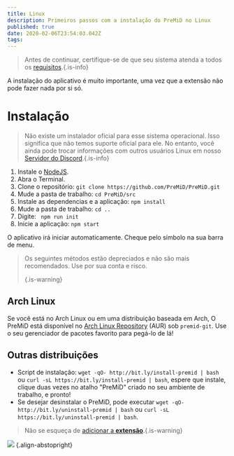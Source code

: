 ```yaml
---
title: Linux
description: Primeiros passos com a instalação do PreMiD no Linux
published: true
date: 2020-02-06T23:54:03.042Z
tags:
---
```


> Antes de continuar, certifique-se de que seu sistema atenda a todos os [requisitos](/install/requirements).{.is-info}

A instalação do aplicativo é muito importante, uma vez que a extensão não pode fazer nada por si só.

# Instalação
> Não existe um instalador oficial para esse sistema operacional. Isso significa que não temos suporte oficial para ele. No entanto, você ainda pode trocar informações com outros usuários Linux em nosso [ Servidor do Discord](https://discord.gg/premid/).{.is-info}

1. Instale o [NodeJS](https://nodejs.org/en/).
2. Abra o Terminal.
3. Clone o repositório: `git clone https://github.com/PreMiD/PreMiD.git`
4. Mude a pasta de trabalho: `cd PreMiD/src`
5. Instale as dependencias e a aplicação: `npm install`
6. Mude a pasta de trabalho: `cd ..`
7. Digite: ` npm run init`
8. Inicie a aplicação: `npm start`

O aplicativo irá iniciar automaticamente. Cheque pelo símbolo na sua barra de menu.

> Os seguintes métodos estão depreciados e não são mais recomendados. Use por sua conta e risco. 
> 
> {.is-warning}

## Arch Linux
Se você está no Arch Linux ou em uma distribuição baseada em Arch, O PreMiD está disponível no [Arch Linux Repository](https://aur.archlinux.org/packages/premid-git/) (AUR) sob `premid-git`. Use o seu gerenciador de pacotes favorito para pegá-lo de lá!

## Outras distribuições
- Script de instalação: `wget -qO- http://bit.ly/install-premid | bash` ou `curl -sL https://bit.ly/install-premid | bash`, espere que instale, clique duas vezes no atalho "PreMiD" criado no seu ambiente de trabalho, e pronto!
- Se desejar desinstalar o PreMiD, pode executar `wget -qO- http://bit.ly/uninstall-premid | bash` ou `curl -sL https://bit.ly/uninstall-premid | bash`.

> Não se esqueça de [adicionar a **extensão**](/install).{.is-warning}

![](https://a.icons8.com/TqgWTTfw/Oy7xHF/svg.svg) {.align-abstopright}